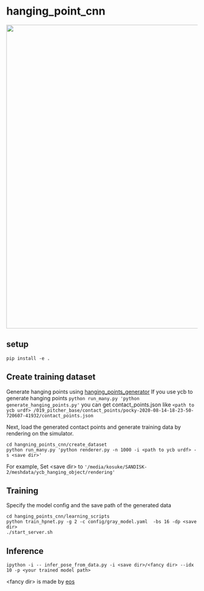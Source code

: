 # hanging_point_cnn
<img src="https://user-images.githubusercontent.com/39142679/102420461-8ac4b380-4045-11eb-80d8-9848e63ea376.png" height="800">

## setup
```
pip install -e .
```

## Create training dataset
Generate hanging points using [hanging_points_generator](https://github.com/kosuke55/hanging_points_generator)
If you use ycb to generate hanging points
`python run_many.py 'python generate_hanging_points.py'`
you can get contact_points.json like
`<path to ycb urdf> /019_pitcher_base/contact_points/pocky-2020-08-14-18-23-50-720607-41932/contact_points.json`


Next, load the generated contact points and generate training data by rendering on the simulator.
```
cd hangning_points_cnn/create_dataset
python run_many.py 'python renderer.py -n 1000 -i <path to ycb urdf> -s <save dir>'
```
For example,
Set \<save dir\> to `'/media/kosuke/SANDISK-2/meshdata/ycb_hanging_object/rendering'`


## Training
Specify the model config and the save path of the generated data
```
cd hanging_points_cnn/learning_scripts
python train_hpnet.py -g 2 -c config/gray_model.yaml  -bs 16 -dp <save dir>
./start_server.sh
```


## Inference
```
ipython -i -- infer_pose_from_data.py -i <save dir>/<fancy dir> --idx 10 -p <your trained model path>
```
\<fancy dir\>  is made by [eos](https://github.com/iory/eos)
